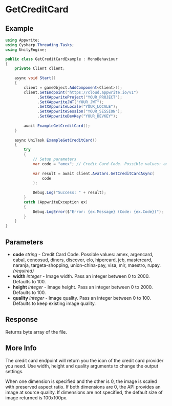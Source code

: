 # GetCreditCard

## Example

```csharp
using Appwrite;
using Cysharp.Threading.Tasks;
using UnityEngine;

public class GetCreditCardExample : MonoBehaviour
{
    private Client client;
    
    async void Start()
    {
        client = gameObject.AddComponent<Client>();
        client.SetEndpoint("https://cloud.appwrite.io/v1")
              .SetXAppwriteProject("YOUR_PROJECT");
              .SetXAppwriteJWT("YOUR_JWT");
              .SetXAppwriteLocale("YOUR_LOCALE");
              .SetXAppwriteSession("YOUR_SESSION");
              .SetXAppwriteDevKey("YOUR_DEVKEY");
        
        await ExampleGetCreditCard();
    }
    
    async UniTask ExampleGetCreditCard()
    {
        try
        {
            // Setup parameters
            var code = "amex"; // Credit Card Code. Possible values: amex, argencard, cabal, cencosud, diners, discover, elo, hipercard, jcb, mastercard, naranja, targeta-shopping, union-china-pay, visa, mir, maestro, rupay.
            
            var result = await client.Avatars.GetCreditCardAsync(
                code
            );
            
            Debug.Log("Success: " + result);
        }
        catch (AppwriteException ex)
        {
            Debug.LogError($"Error: {ex.Message} (Code: {ex.Code})");
        }
    }
}
```

## Parameters

- **code** *string* - Credit Card Code. Possible values: amex, argencard, cabal, cencosud, diners, discover, elo, hipercard, jcb, mastercard, naranja, targeta-shopping, union-china-pay, visa, mir, maestro, rupay. *(required)*
- **width** *integer* - Image width. Pass an integer between 0 to 2000. Defaults to 100.
- **height** *integer* - Image height. Pass an integer between 0 to 2000. Defaults to 100.
- **quality** *integer* - Image quality. Pass an integer between 0 to 100. Defaults to keep existing image quality.

## Response

Returns byte array of the file.
## More Info

The credit card endpoint will return you the icon of the credit card provider you need. Use width, height and quality arguments to change the output settings.

When one dimension is specified and the other is 0, the image is scaled with preserved aspect ratio. If both dimensions are 0, the API provides an image at source quality. If dimensions are not specified, the default size of image returned is 100x100px.

